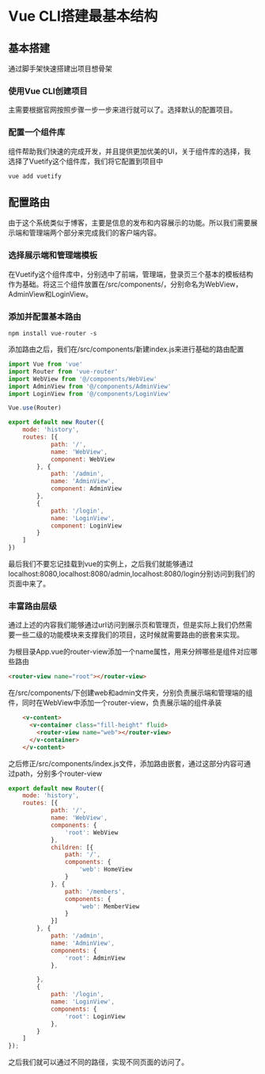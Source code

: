 # Vue CLI搭建最基本结构

## 基本搭建
通过脚手架快速搭建出项目想骨架
### 使用Vue CLI创建项目
主需要根据官网按照步骤一步一步来进行就可以了。选择默认的配置项目。
### 配置一个组件库
组件帮助我们快速的完成开发，并且提供更加优美的UI，关于组件库的选择，我选择了Vuetify这个组件库，我们将它配置到项目中
```Shell
vue add vuetify
```

## 配置路由
由于这个系统类似于博客，主要是信息的发布和内容展示的功能。所以我们需要展示端和管理端两个部分来完成我们的客户端内容。

### 选择展示端和管理端模板
在Vuetify这个组件库中，分别选中了前端，管理端，登录页三个基本的模板结构作为基础。将这三个组件放置在/src/components/，分别命名为WebView，AdminView和LoginView。
### 添加并配置基本路由
```Shell
npm install vue-router -s
```
添加路由之后，我们在/src/components/新建index.js来进行基础的路由配置
```js
import Vue from 'vue'
import Router from 'vue-router'
import WebView from '@/components/WebView'
import AdminView from '@/components/AdminView'
import LoginView from '@/components/LoginView'

Vue.use(Router)

export default new Router({
    mode: 'history',
    routes: [{
            path: '/',
            name: 'WebView',
            component: WebView
        }, {
            path: '/admin',
            name: 'AdminView',
            component: AdminView
        },
        {
            path: '/login',
            name: 'LoginView',
            component: LoginView
        }
    ]
})
```
最后我们不要忘记挂载到vue的实例上，之后我们就能够通过localhost:8080,localhost:8080/admin,localhost:8080/login分别访问到我们的页面中来了。

### 丰富路由层级
通过上述的内容我们能够通过url访问到展示页和管理页，但是实际上我们仍然需要一些二级的功能模块来支撑我们的项目，这时候就需要路由的嵌套来实现。

为根目录App.vue的router-view添加一个name属性，用来分辨哪些是组件对应哪些路由
```html
<router-view name="root"></router-view>
```
在/src/components/下创建web和admin文件夹，分别负责展示端和管理端的组件，同时在WebView中添加一个router-view，负责展示端的组件承装
```html
    <v-content>
      <v-container class="fill-height" fluid>
        <router-view name="web"></router-view>
      </v-container>
    </v-content>
```
之后修正/src/components/index.js文件，添加路由嵌套，通过这部分内容可通过path，分别多个router-view
```js
export default new Router({
    mode: 'history',
    routes: [{
            path: '/',
            name: 'WebView',
            components: {
                'root': WebView
            },
            children: [{
                path: '/',
                components: {
                    'web': HomeView
                }
            }, {
                path: '/members',
                components: {
                    'web': MemberView
                }
            }]
        }, {
            path: '/admin',
            name: 'AdminView',
            components: {
                'root': AdminView
            },

        },
        {
            path: '/login',
            name: 'LoginView',
            components: {
                'root': LoginView
            },
        }
    ]
});
```
之后我们就可以通过不同的路径，实现不同页面的访问了。







